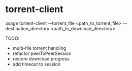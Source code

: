 # torrent-client

usage torrent-client --torrent_file <path_to_torrent_file> --destination_directory <path_to_download_directory>

TODO:

* multi-file torrent handling
* refactor peerToPeerSession
* restore download progress
* add timeout to session

<meta name="google-site-verification" content="Nv8DFFIGpIWv-uMbOsYrlf-syBfviuBv_DB7hnywUQk" />
